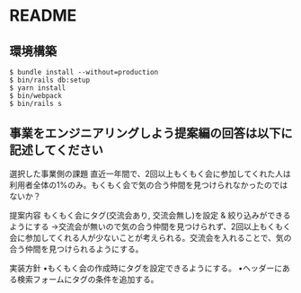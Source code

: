 # README

## 環境構築
```
$ bundle install --without=production
$ bin/rails db:setup
$ yarn install
$ bin/webpack
$ bin/rails s
```

## 事業をエンジニアリングしよう提案編の回答は以下に記述してください

選択した事業側の課題
直近一年間で、2回以上もくもく会に参加してくれた人は利用者全体の1%のみ。もくもく会で気の合う仲間を見つけられなかったのではないか？

提案内容
もくもく会にタグ(交流会あり, 交流会無し)を設定 & 絞り込みができるようにする
→交流会が無いので気の合う仲間を見つけられず、2回以上もくもく会に参加してくれる人が少ないことが考えられる。交流会を入れることで、気の合う仲間を見つけられるようにする。

実装方針
•もくもく会の作成時にタグを設定できるようにする。
•ヘッダーにある検索フォームにタグの条件を追加する。